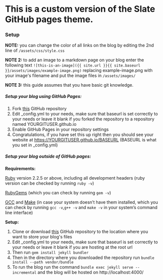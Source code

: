 # This is a custom version of the Slate GitHub pages theme.

### Setup

**NOTE:** you can change the color of all links on the blog by editing the 2nd line of `/assets/css/style.css`

**NOTE 2:** to add an image to a markdown page on your blog enter the following text `![this-is-an-image]({{ site.url }}{{ site.baseurl }}/assets/images/example-image.png)` replacing example-image.png with your image's filename and put the image files in `/assets/images/`

**NOTE 3:** this guide assumes that you have basic git knowledge.

##### Setup your blog using GitHub Pages:

1. Fork [this](https://github.com/wnuke/custom-gitpages-theme) GitHub repository
2. Edit _config.yml to your needs, make sure that baseurl is set correctly to your needs or leave it blank if you forked the repository to a repository named YOURGITUSER.github.io
3. Enable GitHub Pages in your repository settings
4. Congratulations, if you have set this up right then you should see your website at https://YOURGITUSER.github.io/BASEURL (BASEURL is what you set in _config.yml)

##### Setup your blog outside of GitHub pages:

**Requirements:**

[Ruby](https://www.ruby-lang.org/en/downloads/) version 2.2.5 or above, including all development headers (ruby version can be checked by running `ruby -v`)

[RubyGems](https://rubygems.org/pages/download) (which you can check by running `gem -v`)

[GCC](https://gcc.gnu.org/install/) and [Make](https://www.gnu.org/software/make/) (in case your system doesn’t have them installed, which you can check by running `gcc -v`,`g++ -v` and `make -v` in your system’s command line interface)

**Setup:**

1. Clone or download [this](https://github.com/wnuke/custom-gitpages-theme) GitHub repository to the location where you want to store your blog's files
2. Edit _config.yml to your needs, make sure that baseurl is set correctly to your needs or leave it blank if you are hosting at the root url
3. Then run `gem install jekyll bundler`
4. Then in the directory where you downloaded the repository run `bundle install --path vendor/bundle`
5. To run the blog run the command `bundle exec jekyll serve --incremental` and the blog will be hosted on http://localhost:4000/
